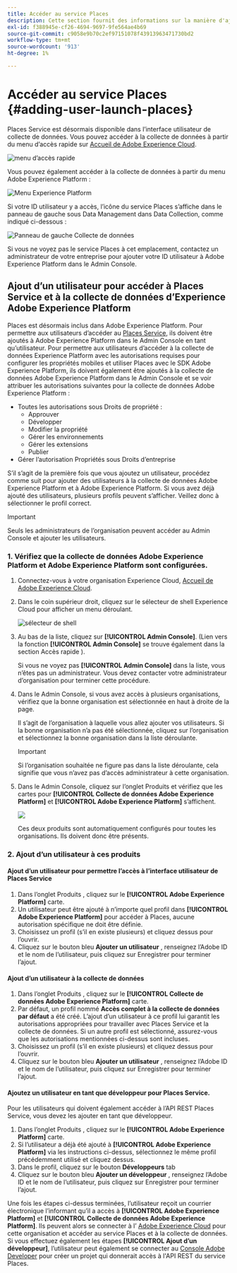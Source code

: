 ```yaml
---
title: Accéder au service Places
description: Cette section fournit des informations sur la manière d'ajouter un utilisateur à Places Service et un Experience Platform Launch, de sorte que l'utilisateur puisse accéder au service Places.
exl-id: f388945e-cf26-4694-9697-9fe564ae4b69
source-git-commit: c9058e9b70c2ef97151078f43913963471730bd2
workflow-type: tm+mt
source-wordcount: '913'
ht-degree: 1%

---
```


# Accéder au service Places {#adding-user-launch-places}

Places Service est désormais disponible dans l’interface utilisateur de collecte de données. Vous pouvez accéder à la collecte de données à partir du menu d’accès rapide sur [Accueil de Adobe Experience Cloud](https://experience.adobe.com).

![menu d’accès rapide](/help/assets/quickaccess.png)

Vous pouvez également accéder à la collecte de données à partir du menu Adobe Experience Platform :

![Menu Experience Platform](/help/assets/solutionaccessmenu.png)

Si votre ID utilisateur y a accès, l’icône du service Places s’affiche dans le panneau de gauche sous Data Management dans Data Collection, comme indiqué ci-dessous :

![Panneau de gauche Collecte de données](/help/assets/places_in_data_collection.png)

Si vous ne voyez pas le service Places à cet emplacement, contactez un administrateur de votre entreprise pour ajouter votre ID utilisateur à Adobe Experience Platform dans le Admin Console.

## Ajout d’un utilisateur pour accéder à Places Service et à la collecte de données d’Experience Adobe Experience Platform

Places est désormais inclus dans Adobe Experience Platform. Pour permettre aux utilisateurs d’accéder au [Places Service](https://experience.adobe.com/#/data-collection/places), ils doivent être ajoutés à Adobe Experience Platform dans le Admin Console en tant qu’utilisateur. Pour permettre aux utilisateurs d’accéder à la collecte de données Experience Platform avec les autorisations requises pour configurer les propriétés mobiles et utiliser Places avec le SDK Adobe Experience Platform, ils doivent également être ajoutés à la collecte de données Adobe Experience Platform dans le Admin Console et se voir attribuer les autorisations suivantes pour la collecte de données Adobe Experience Platform :

* Toutes les autorisations sous Droits de propriété :
   * Approuver
   * Développer
   * Modifier la propriété
   * Gérer les environnements
   * Gérer les extensions
   * Publier
* Gérer l’autorisation Propriétés sous Droits d’entreprise

S’il s’agit de la première fois que vous ajoutez un utilisateur, procédez comme suit pour ajouter des utilisateurs à la collecte de données Adobe Experience Platform et à Adobe Experience Platform. Si vous avez déjà ajouté des utilisateurs, plusieurs profils peuvent s’afficher. Veillez donc à sélectionner le profil correct.

>[!IMPORTANT]
>
>Seuls les administrateurs de l’organisation peuvent accéder au Admin Console et ajouter les utilisateurs.

### 1. Vérifiez que la collecte de données Adobe Experience Platform et Adobe Experience Platform sont configurées.

1. Connectez-vous à votre organisation Experience Cloud, [Accueil de Adobe Experience Cloud](https://experience.adobe.com).
1. Dans le coin supérieur droit, cliquez sur le sélecteur de shell Experience Cloud pour afficher un menu déroulant.

   ![sélecteur de shell](/help/assets/places_shell_switcher1.png)

1. Au bas de la liste, cliquez sur **[!UICONTROL Admin Console]**. (Lien vers la fonction **[!UICONTROL Admin Console]** se trouve également dans la section Accès rapide ).

   Si vous ne voyez pas **[!UICONTROL Admin Console]** dans la liste, vous n’êtes pas un administrateur. Vous devez contacter votre administrateur d’organisation pour terminer cette procédure.

1. Dans le Admin Console, si vous avez accès à plusieurs organisations, vérifiez que la bonne organisation est sélectionnée en haut à droite de la page.

   Il s’agit de l’organisation à laquelle vous allez ajouter vos utilisateurs. Si la bonne organisation n’a pas été sélectionnée, cliquez sur l’organisation et sélectionnez la bonne organisation dans la liste déroulante.

   >[!IMPORTANT]
   >
   >Si l’organisation souhaitée ne figure pas dans la liste déroulante, cela signifie que vous n’avez pas d’accès administrateur à cette organisation.

1. Dans le Admin Console, cliquez sur l’onglet Produits et vérifiez que les cartes pour **[!UICONTROL Collecte de données Adobe Experience Platform]** et **[!UICONTROL Adobe Experience Platform]** s’affichent.

   ![](/help/assets/places_provisioned1.png)

   Ces deux produits sont automatiquement configurés pour toutes les organisations. Ils doivent donc être présents.


### 2. Ajout d’un utilisateur à ces produits

#### Ajout d’un utilisateur pour permettre l’accès à l’interface utilisateur de Places Service

1. Dans l’onglet Produits , cliquez sur le **[!UICONTROL Adobe Experience Platform]** carte.
2. Un utilisateur peut être ajouté à n’importe quel profil dans **[!UICONTROL Adobe Experience Platform]** pour accéder à Places, aucune autorisation spécifique ne doit être définie.
3. Choisissez un profil (s’il en existe plusieurs) et cliquez dessus pour l’ouvrir.
4. Cliquez sur le bouton bleu **Ajouter un utilisateur** , renseignez l’Adobe ID et le nom de l’utilisateur, puis cliquez sur Enregistrer pour terminer l’ajout.

#### Ajout d’un utilisateur à la collecte de données

1. Dans l’onglet Produits , cliquez sur le **[!UICONTROL Collecte de données Adobe Experience Platform]** carte.
2. Par défaut, un profil nommé **Accès complet à la collecte de données par défaut** a été créé. L’ajout d’un utilisateur à ce profil lui garantit les autorisations appropriées pour travailler avec Places Service et la collecte de données. Si un autre profil est sélectionné, assurez-vous que les autorisations mentionnées ci-dessus sont incluses.
3. Choisissez un profil (s’il en existe plusieurs) et cliquez dessus pour l’ouvrir.
4. Cliquez sur le bouton bleu **Ajouter un utilisateur** , renseignez l’Adobe ID et le nom de l’utilisateur, puis cliquez sur Enregistrer pour terminer l’ajout.

#### Ajoutez un utilisateur en tant que développeur pour Places Service.

Pour les utilisateurs qui doivent également accéder à l’API REST Places Service, vous devez les ajouter en tant que développeur.
1. Dans l’onglet Produits , cliquez sur le **[!UICONTROL Adobe Experience Platform]** carte.
2. Si l’utilisateur a déjà été ajouté à **[!UICONTROL Adobe Experience Platform]** via les instructions ci-dessus, sélectionnez le même profil précédemment utilisé et cliquez dessus.
3. Dans le profil, cliquez sur le bouton **Développeurs** tab
4. Cliquez sur le bouton bleu **Ajouter un développeur** , renseignez l’Adobe ID et le nom de l’utilisateur, puis cliquez sur Enregistrer pour terminer l’ajout.

Une fois les étapes ci-dessus terminées, l’utilisateur reçoit un courrier électronique l’informant qu’il a accès à **[!UICONTROL Adobe Experience Platform]** et **[!UICONTROL Collecte de données Adobe Experience Platform]**. Ils peuvent alors se connecter à l’ [Adobe Experience Cloud](https://experience.adobe.com) pour cette organisation et accéder au service Places et à la collecte de données. Si vous effectuez également les étapes **[!UICONTROL Ajout d’un développeur]**, l’utilisateur peut également se connecter au [Console Adobe Developer](https://developer.adobe.com/console/home) pour créer un projet qui donnerait accès à l&#39;API REST du service Places.
